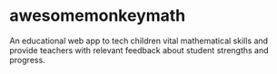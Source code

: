 # awesomemonkeymath
An educational web app to tech children vital mathematical skills and provide teachers with relevant feedback about student strengths and progress.